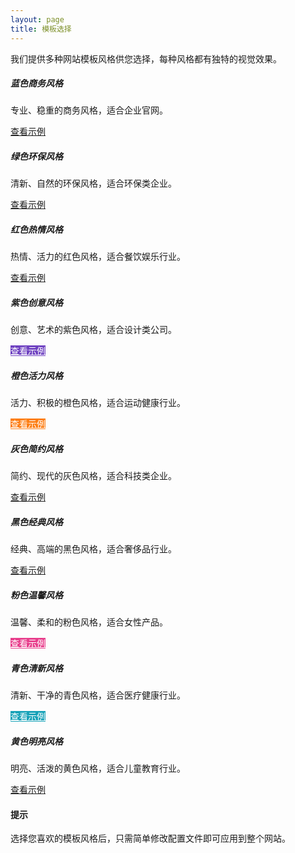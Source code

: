 ```yaml
---
layout: page
title: 模板选择
---
```


<div class="row">
  <div class="col-12">
    <p class="lead">我们提供多种网站模板风格供您选择，每种风格都有独特的视觉效果。</p>
  </div>
</div>

<div class="row mt-4">
  <div class="col-md-4 mb-4">
    <div class="card template-card">
      <div class="card-body text-center">
        <div class="feature-icon text-primary">
          <i class="bi bi-palette"></i>
        </div>
        <h5 class="card-title">蓝色商务风格</h5>
        <p class="card-text">专业、稳重的商务风格，适合企业官网。</p>
        <a href="/template/blue/" class="btn btn-outline-primary">查看示例</a>
      </div>
    </div>
  </div>
  
  <div class="col-md-4 mb-4">
    <div class="card template-card">
      <div class="card-body text-center">
        <div class="feature-icon text-success">
          <i class="bi bi-palette"></i>
        </div>
        <h5 class="card-title">绿色环保风格</h5>
        <p class="card-text">清新、自然的环保风格，适合环保类企业。</p>
        <a href="/template/green/" class="btn btn-outline-success">查看示例</a>
      </div>
    </div>
  </div>
  
  <div class="col-md-4 mb-4">
    <div class="card template-card">
      <div class="card-body text-center">
        <div class="feature-icon text-danger">
          <i class="bi bi-palette"></i>
        </div>
        <h5 class="card-title">红色热情风格</h5>
        <p class="card-text">热情、活力的红色风格，适合餐饮娱乐行业。</p>
        <a href="/template/red/" class="btn btn-outline-danger">查看示例</a>
      </div>
    </div>
  </div>
  
  <div class="col-md-4 mb-4">
    <div class="card template-card">
      <div class="card-body text-center">
        <div class="feature-icon text-purple">
          <i class="bi bi-palette"></i>
        </div>
        <h5 class="card-title">紫色创意风格</h5>
        <p class="card-text">创意、艺术的紫色风格，适合设计类公司。</p>
        <a href="/template/purple/" class="btn" style="background-color: #6f42c1; border-color: #6f42c1; color: white;">查看示例</a>
      </div>
    </div>
  </div>
  
  <div class="col-md-4 mb-4">
    <div class="card template-card">
      <div class="card-body text-center">
        <div class="feature-icon text-orange">
          <i class="bi bi-palette"></i>
        </div>
        <h5 class="card-title">橙色活力风格</h5>
        <p class="card-text">活力、积极的橙色风格，适合运动健康行业。</p>
        <a href="/template/orange/" class="btn" style="background-color: #fd7e14; border-color: #fd7e14; color: white;">查看示例</a>
      </div>
    </div>
  </div>
  
  <div class="col-md-4 mb-4">
    <div class="card template-card">
      <div class="card-body text-center">
        <div class="feature-icon text-secondary">
          <i class="bi bi-palette"></i>
        </div>
        <h5 class="card-title">灰色简约风格</h5>
        <p class="card-text">简约、现代的灰色风格，适合科技类企业。</p>
        <a href="/template/gray/" class="btn btn-outline-secondary">查看示例</a>
      </div>
    </div>
  </div>
  
  <div class="col-md-4 mb-4">
    <div class="card template-card">
      <div class="card-body text-center">
        <div class="feature-icon text-dark">
          <i class="bi bi-palette"></i>
        </div>
        <h5 class="card-title">黑色经典风格</h5>
        <p class="card-text">经典、高端的黑色风格，适合奢侈品行业。</p>
        <a href="/template/black/" class="btn btn-dark">查看示例</a>
      </div>
    </div>
  </div>
  
  <div class="col-md-4 mb-4">
    <div class="card template-card">
      <div class="card-body text-center">
        <div class="feature-icon text-pink">
          <i class="bi bi-palette"></i>
        </div>
        <h5 class="card-title">粉色温馨风格</h5>
        <p class="card-text">温馨、柔和的粉色风格，适合女性产品。</p>
        <a href="/template/pink/" class="btn" style="background-color: #e83e8c; border-color: #e83e8c; color: white;">查看示例</a>
      </div>
    </div>
  </div>
  
  <div class="col-md-4 mb-4">
    <div class="card template-card">
      <div class="card-body text-center">
        <div class="feature-icon text-info">
          <i class="bi bi-palette"></i>
        </div>
        <h5 class="card-title">青色清新风格</h5>
        <p class="card-text">清新、干净的青色风格，适合医疗健康行业。</p>
        <a href="/template/cyan/" class="btn" style="background-color: #17a2b8; border-color: #17a2b8; color: white;">查看示例</a>
      </div>
    </div>
  </div>
  
  <div class="col-md-4 mb-4">
    <div class="card template-card">
      <div class="card-body text-center">
        <div class="feature-icon text-warning">
          <i class="bi bi-palette"></i>
        </div>
        <h5 class="card-title">黄色明亮风格</h5>
        <p class="card-text">明亮、活泼的黄色风格，适合儿童教育行业。</p>
        <a href="/template/yellow/" class="btn btn-warning">查看示例</a>
      </div>
    </div>
  </div>
</div>

<div class="row mt-5">
  <div class="col-12">
    <div class="alert alert-info">
      <h4 class="alert-heading"><i class="bi bi-lightbulb me-2"></i>提示</h4>
      <p>选择您喜欢的模板风格后，只需简单修改配置文件即可应用到整个网站。</p>
    </div>
  </div>
</div>